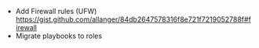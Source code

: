 - Add Firewall rules (UFW) https://gist.github.com/allanger/84db2647578316f8e721f7219052788f#firewall
- Migrate playbooks to roles


